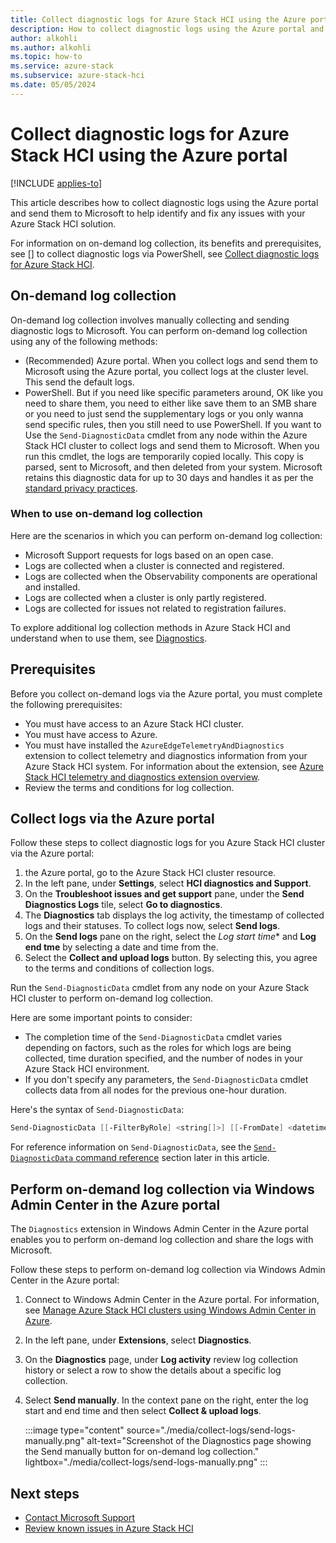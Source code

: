 ```yaml
---
title: Collect diagnostic logs for Azure Stack HCI using the Azure portal
description: How to collect diagnostic logs using the Azure portal and share them with Microsoft.
author: alkohli
ms.author: alkohli
ms.topic: how-to
ms.service: azure-stack
ms.subservice: azure-stack-hci
ms.date: 05/05/2024
---
```


# Collect diagnostic logs for Azure Stack HCI using the Azure portal

[!INCLUDE [applies-to](../../includes/hci-applies-to-23h2.md)]

This article describes how to collect diagnostic logs using the Azure portal and send them to Microsoft to help identify and fix any issues with your Azure Stack HCI solution.

For information on on-demand log collection, its benefits and prerequisites, see [] to collect diagnostic logs via PowerShell, see [Collect diagnostic logs for Azure Stack HCI](./collect-logs.md).

## On-demand log collection

On-demand log collection involves manually collecting and sending diagnostic logs to Microsoft. You can perform on-demand log collection using any of the following methods:

- (Recommended) Azure portal. When you collect logs and send them to Microsoft using the Azure portal, you collect logs at the cluster level. This send the default logs.
- PowerShell. But if you need like specific parameters around, OK like you need to share them, you need to either like save them to an SMB share or you need to just send the supplementary logs or you only wanna send specific rules, then you still need to use PowerShell. If you want to Use the `Send-DiagnosticData` cmdlet from any node within the Azure Stack HCI cluster to collect logs and send them to Microsoft. When you run this cmdlet, the logs are temporarily copied locally. This copy is parsed, sent to Microsoft, and then deleted from your system. Microsoft retains this diagnostic data for up to 30 days and handles it as per the [standard privacy practices](https://privacy.microsoft.com/).

### When to use on-demand log collection

Here are the scenarios in which you can perform on-demand log collection:

- Microsoft Support requests for logs based on an open case.
- Logs are collected when a cluster is connected and registered.
- Logs are collected when the Observability components are operational and installed.
- Logs are collected when a cluster is only partly registered.
- Logs are collected for issues not related to registration failures.

To explore additional log collection methods in Azure Stack HCI and understand when to use them, see [Diagnostics](../concepts/observability.md#diagnostics).

## Prerequisites

Before you collect on-demand logs via the Azure portal, you must complete the following prerequisites:

- You must have access to an Azure Stack HCI cluster.
- You must have access to Azure.
- You must have installed the `AzureEdgeTelemetryAndDiagnostics` extension to collect telemetry and diagnostics information from your Azure Stack HCI system. For information about the extension, see [Azure Stack HCI telemetry and diagnostics extension overview](../concepts/telemetry-and-diagnostics-overview.md).
- Review the terms and conditions for log collection.

## Collect logs via the Azure portal

Follow these steps to collect diagnostic logs for you Azure Stack HCI cluster via the Azure portal:

1. the Azure portal, go to the Azure Stack HCI cluster resource.
1. In the left pane, under **Settings**, select **HCI diagnostics and Support**.
1. On the **Troubleshoot issues and get support** pane, under the **Send Diagnostics Logs** tile, select **Go to diagnostics**.
1. The **Diagnostics** tab displays the log activity, the timestamp of collected logs and their statuses. To collect logs now, select **Send logs**.
1. On the **Send logs** pane on the right, select the *Log start time** and **Log end tme** by selecting a date and time from the.
1. Select the **Collect and upload logs** button. By selecting this, you agree to the terms and conditions of collection logs.

Run the `Send-DiagnosticData` cmdlet from any node on your Azure Stack HCI cluster to perform on-demand log collection.

Here are some important points to consider:

- The completion time of the `Send-DiagnosticData` cmdlet varies depending on factors, such as the roles for which logs are being collected, time duration specified, and the number of nodes in your Azure Stack HCI environment.
- If you don't specify any parameters, the `Send-DiagnosticData` cmdlet collects data from all nodes for the previous one-hour duration.

Here's the syntax of `Send-DiagnosticData`:

```powershell
Send-DiagnosticData [[-FilterByRole] <string[]>] [[-FromDate] <datetime>] [[-ToDate] <datetime>] [[-CollectSddc] <bool>] [<CommonParameters>]
```

For reference information on `Send-DiagnosticData`, see the [`Send-DiagnosticData` command reference](#send-diagnosticdata-command-reference) section later in this article.

## Perform on-demand log collection via Windows Admin Center in the Azure portal

The `Diagnostics` extension in Windows Admin Center in the Azure portal enables you to perform on-demand log collection and share the logs with Microsoft.

Follow these steps to perform on-demand log collection via Windows Admin Center in the Azure portal:

1. Connect to Windows Admin Center in the Azure portal. For information, see [Manage Azure Stack HCI clusters using Windows Admin Center in Azure](/windows-server/manage/windows-admin-center/azure/manage-hci-clusters).
1. In the left pane, under **Extensions**, select **Diagnostics**.
1. On the **Diagnostics** page, under **Log activity** review log collection history or select a row to show the details about a specific log collection.
1. Select **Send manually**. In the context pane on the right, enter the log start and end time and then select **Collect & upload logs**.

   :::image type="content" source="./media/collect-logs/send-logs-manually.png" alt-text="Screenshot of the Diagnostics page showing the Send manually button for on-demand log collection." lightbox="./media/collect-logs/send-logs-manually.png" :::

## Next steps

- [Contact Microsoft Support](get-support.md)
- [Review known issues in Azure Stack HCI](../known-issues-2311-2.md)
